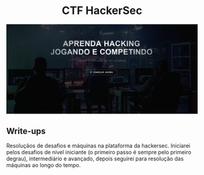 # <h1 align="center">CTF HackerSec</h1>

![screenshot](hackersec.png)

## Write-ups

Resoluçãos de desafios e máquinas na plataforma da hackersec.
Iniciarei pelos desafios de nivel iniciante (o primeiro passo é sempre pelo primeiro degrau), intermediário e avançado, depois seguirei para resolução das máquinas ao longo do tempo.
